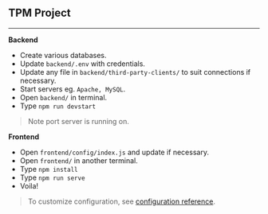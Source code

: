 ## TPM Project

---

**Backend**

- Create various databases.
- Update `backend/.env` with credentials.
- Update any file in `backend/third-party-clients/` to suit connections if necessary.
- Start servers eg. `Apache, MySQL`.
- Open `backend/` in terminal.
- Type `npm run devstart`

> Note port server is running on.

**Frontend**

- Open `frontend/config/index.js` and update if necessary.
- Open `frontend/` in another terminal.
- Type `npm install`
- Type `npm run serve`
- Voila!

> To customize configuration, see [configuration reference](https://cli.vuejs.org/config/).
